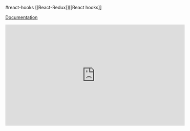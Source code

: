 #react-hooks [[React-Redux]][[React hooks]]

[Documentation](https://react-redux.js.org/api/hooks)

<iframe width="560" height="315" src="https://www.youtube.com/embed/w-agjmFFSdM?start=3343" title="YouTube video player" frameborder="0" allow="accelerometer; autoplay; clipboard-write; encrypted-media; gyroscope; picture-in-picture" allowfullscreen></iframe>

